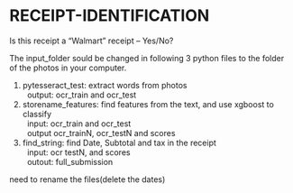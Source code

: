 # RECEIPT-IDENTIFICATION
Is this receipt a “Walmart” receipt – Yes/No?

The input_folder sould be changed in following 3 python files to the folder of the photos in your computer.

1. pytesseract_test: extract words from photos                
   output: ocr_train and ocr_test
2. storename_features: find features from the text, and use xgboost to classify             
   input: ocr_train and ocr_test  
   output ocr_trainN, ocr_testN and scores                  
3. find_string: find Date, Subtotal and tax in the receipt                                 
   input: ocr testN, and scores           
   outout: full_submission
   
need to rename the files(delete the dates)
